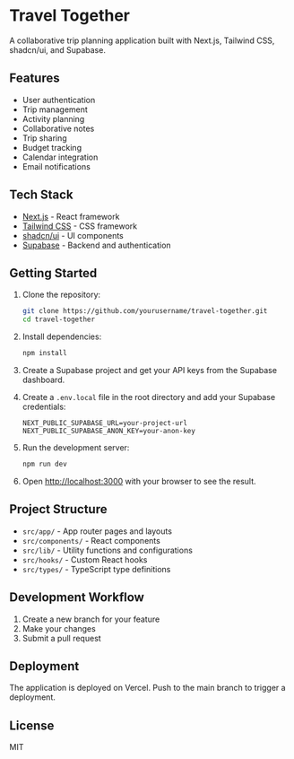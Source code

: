# Travel Together

A collaborative trip planning application built with Next.js, Tailwind CSS, shadcn/ui, and Supabase.

## Features

- User authentication
- Trip management
- Activity planning
- Collaborative notes
- Trip sharing
- Budget tracking
- Calendar integration
- Email notifications

## Tech Stack

- [Next.js](https://nextjs.org) - React framework
- [Tailwind CSS](https://tailwindcss.com) - CSS framework
- [shadcn/ui](https://ui.shadcn.com) - UI components
- [Supabase](https://supabase.com) - Backend and authentication

## Getting Started

1. Clone the repository:
   ```bash
   git clone https://github.com/yourusername/travel-together.git
   cd travel-together
   ```

2. Install dependencies:
   ```bash
   npm install
   ```

3. Create a Supabase project and get your API keys from the Supabase dashboard.

4. Create a `.env.local` file in the root directory and add your Supabase credentials:
   ```
   NEXT_PUBLIC_SUPABASE_URL=your-project-url
   NEXT_PUBLIC_SUPABASE_ANON_KEY=your-anon-key
   ```

5. Run the development server:
   ```bash
   npm run dev
   ```

6. Open [http://localhost:3000](http://localhost:3000) with your browser to see the result.

## Project Structure

- `src/app/` - App router pages and layouts
- `src/components/` - React components
- `src/lib/` - Utility functions and configurations
- `src/hooks/` - Custom React hooks
- `src/types/` - TypeScript type definitions

## Development Workflow

1. Create a new branch for your feature
2. Make your changes
3. Submit a pull request

## Deployment

The application is deployed on Vercel. Push to the main branch to trigger a deployment.

## License

MIT

